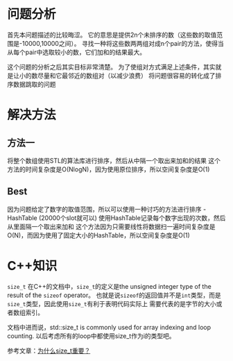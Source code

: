 # 问题分析

首先本问题描述的比较晦涩。
它的意思是提供2n个未排序的数（这些数的取值范围是-10000,10000之间）。
寻找一种将这些数两两组对成n个pair的方法，使得当从每个pair中选取较小的数，它们加和的结果最大。

这个问题的分析之后其实目标非常清楚。
为了使组对方式满足上述条件，其实就是让小的数尽量和它最邻近的数组对（以减少浪费）
将问题很容易的转化成了排序数据跳取的问题


# 解决方法

## 方法一
将整个数组使用STL的算法库进行排序，然后从中隔一个取出来加和的结果
这个方法的时间复杂度是O(NlogN)，因为使用原位排序，所以空间复杂度是O(1)


## Best
因为问题给定了数字的取值范围，所以可以使用一种讨巧的方法进行排序 - HashTable (20000个slot就可以)
使用HashTable记录每个数字出现的次数，然后从里面隔一个取出来加和
这个方法因为只需要线性将数据扫一遍时间复杂度是O(N)，而因为使用了固定大小的HashTable，所以空间复杂度是O(1)


# C++知识

`size_t`
在C++的文档中，`size_t`的定义是the unsigned integer type of the result of the `sizeof` operator。
也就是说`sizeof`的返回值并不是`int`类型，而是`size_t`类型，因此使用`size_t`有利于表明代码实际上
需要代表的是字节的大小或者数组索引。

文档中进而说，std::size_t is commonly used for array indexing and loop counting.
以后考虑所有的loop中都使用size_t作为i的类型吧。

参考文章：[为什么size_t重要？](http://jeremybai.github.io/blog/2014/09/10/size-t)



